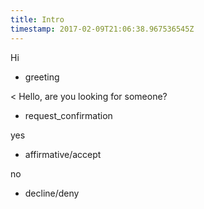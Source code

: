 ```yaml
---
title: Intro
timestamp: 2017-02-09T21:06:38.967536545Z
---
```


Hi
* greeting

< Hello, are you looking for someone?
* request_confirmation

yes
* affirmative/accept

no
* decline/deny
